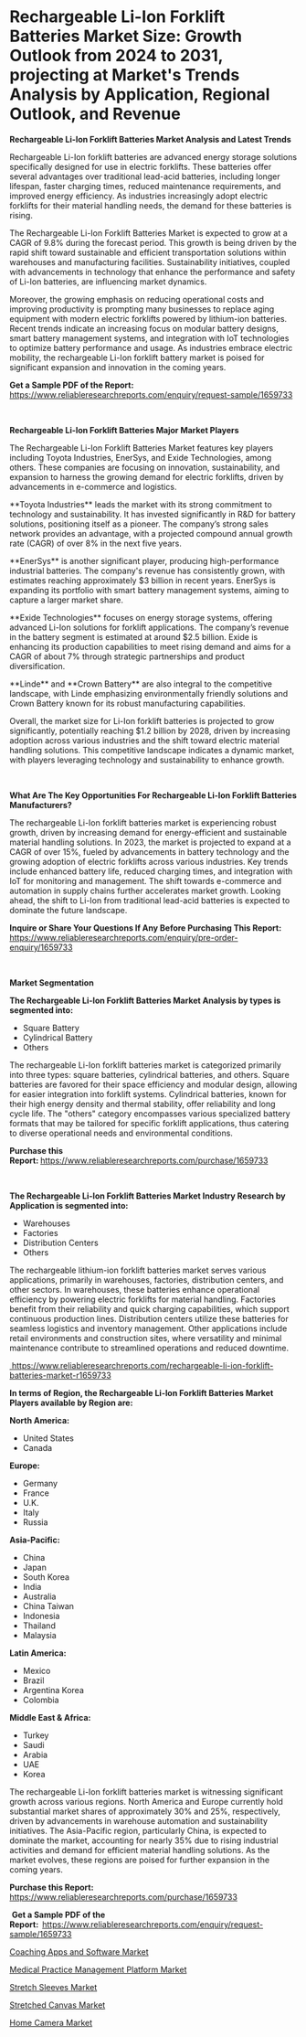 <p><h1>Rechargeable Li-Ion Forklift Batteries Market Size: Growth Outlook from 2024 to 2031, projecting at Market's Trends Analysis by Application, Regional Outlook, and Revenue</h1></p><p><strong>Rechargeable Li-Ion Forklift Batteries Market Analysis and Latest Trends</strong></p>
<p><p>Rechargeable Li-Ion forklift batteries are advanced energy storage solutions specifically designed for use in electric forklifts. These batteries offer several advantages over traditional lead-acid batteries, including longer lifespan, faster charging times, reduced maintenance requirements, and improved energy efficiency. As industries increasingly adopt electric forklifts for their material handling needs, the demand for these batteries is rising.</p><p>The Rechargeable Li-Ion Forklift Batteries Market is expected to grow at a CAGR of 9.8% during the forecast period. This growth is being driven by the rapid shift toward sustainable and efficient transportation solutions within warehouses and manufacturing facilities. Sustainability initiatives, coupled with advancements in technology that enhance the performance and safety of Li-Ion batteries, are influencing market dynamics.</p><p>Moreover, the growing emphasis on reducing operational costs and improving productivity is prompting many businesses to replace aging equipment with modern electric forklifts powered by lithium-ion batteries. Recent trends indicate an increasing focus on modular battery designs, smart battery management systems, and integration with IoT technologies to optimize battery performance and usage. As industries embrace electric mobility, the rechargeable Li-Ion forklift battery market is poised for significant expansion and innovation in the coming years.</p></p>
<p><strong>Get a Sample PDF of the Report:&nbsp;</strong> <a href="https://www.reliableresearchreports.com/enquiry/request-sample/1659733?utm_campaign=114&utm_medium=2&utm_source=Github&utm_content=ia&utm_term=28092024&utm_id=rechargeable-li-ion-forklift-batteries">https://www.reliableresearchreports.com/enquiry/request-sample/1659733</a></p>
<p>&nbsp;</p>
<p><strong>Rechargeable Li-Ion Forklift Batteries Major Market Players</strong></p>
<p><p>The Rechargeable Li-Ion Forklift Batteries Market features key players including Toyota Industries, EnerSys, and Exide Technologies, among others. These companies are focusing on innovation, sustainability, and expansion to harness the growing demand for electric forklifts, driven by advancements in e-commerce and logistics.</p><p>**Toyota Industries** leads the market with its strong commitment to technology and sustainability. It has invested significantly in R&D for battery solutions, positioning itself as a pioneer. The company’s strong sales network provides an advantage, with a projected compound annual growth rate (CAGR) of over 8% in the next five years.</p><p>**EnerSys** is another significant player, producing high-performance industrial batteries. The company's revenue has consistently grown, with estimates reaching approximately $3 billion in recent years. EnerSys is expanding its portfolio with smart battery management systems, aiming to capture a larger market share.</p><p>**Exide Technologies** focuses on energy storage systems, offering advanced Li-Ion solutions for forklift applications. The company’s revenue in the battery segment is estimated at around $2.5 billion. Exide is enhancing its production capabilities to meet rising demand and aims for a CAGR of about 7% through strategic partnerships and product diversification.</p><p>**Linde** and **Crown Battery** are also integral to the competitive landscape, with Linde emphasizing environmentally friendly solutions and Crown Battery known for its robust manufacturing capabilities. </p><p>Overall, the market size for Li-Ion forklift batteries is projected to grow significantly, potentially reaching $1.2 billion by 2028, driven by increasing adoption across various industries and the shift toward electric material handling solutions. This competitive landscape indicates a dynamic market, with players leveraging technology and sustainability to enhance growth.</p></p>
<p>&nbsp;</p>
<p><strong>What Are The Key Opportunities For Rechargeable Li-Ion Forklift Batteries Manufacturers?</strong></p>
<p><p>The rechargeable Li-Ion forklift batteries market is experiencing robust growth, driven by increasing demand for energy-efficient and sustainable material handling solutions. In 2023, the market is projected to expand at a CAGR of over 15%, fueled by advancements in battery technology and the growing adoption of electric forklifts across various industries. Key trends include enhanced battery life, reduced charging times, and integration with IoT for monitoring and management. The shift towards e-commerce and automation in supply chains further accelerates market growth. Looking ahead, the shift to Li-Ion from traditional lead-acid batteries is expected to dominate the future landscape.</p></p>
<p><strong>Inquire or Share Your Questions If Any Before Purchasing This Report:</strong> <a href="https://www.reliableresearchreports.com/enquiry/pre-order-enquiry/1659733?utm_campaign=114&utm_medium=2&utm_source=Github&utm_content=ia&utm_term=28092024&utm_id=rechargeable-li-ion-forklift-batteries">https://www.reliableresearchreports.com/enquiry/pre-order-enquiry/1659733</a></p>
<p>&nbsp;</p>
<p><strong>Market Segmentation</strong></p>
<p><strong>The Rechargeable Li-Ion Forklift Batteries Market Analysis by types is segmented into:</strong></p>
<p><ul><li>Square Battery</li><li>Cylindrical Battery</li><li>Others</li></ul></p>
<p><p>The rechargeable Li-Ion forklift batteries market is categorized primarily into three types: square batteries, cylindrical batteries, and others. Square batteries are favored for their space efficiency and modular design, allowing for easier integration into forklift systems. Cylindrical batteries, known for their high energy density and thermal stability, offer reliability and long cycle life. The "others" category encompasses various specialized battery formats that may be tailored for specific forklift applications, thus catering to diverse operational needs and environmental conditions.</p></p>
<p><strong>Purchase this Report:&nbsp;</strong><a href="https://www.reliableresearchreports.com/purchase/1659733?utm_campaign=114&utm_medium=2&utm_source=Github&utm_content=ia&utm_term=28092024&utm_id=rechargeable-li-ion-forklift-batteries">https://www.reliableresearchreports.com/purchase/1659733</a></p>
<p>&nbsp;</p>
<p><strong>The Rechargeable Li-Ion Forklift Batteries Market Industry Research by Application is segmented into:</strong></p>
<p><ul><li>Warehouses</li><li>Factories</li><li>Distribution Centers</li><li>Others</li></ul></p>
<p><p>The rechargeable lithium-ion forklift batteries market serves various applications, primarily in warehouses, factories, distribution centers, and other sectors. In warehouses, these batteries enhance operational efficiency by powering electric forklifts for material handling. Factories benefit from their reliability and quick charging capabilities, which support continuous production lines. Distribution centers utilize these batteries for seamless logistics and inventory management. Other applications include retail environments and construction sites, where versatility and minimal maintenance contribute to streamlined operations and reduced downtime.</p></p>
<p><a href="https://www.reliableresearchreports.com/rechargeable-li-ion-forklift-batteries-market-r1659733?utm_campaign=114&utm_medium=2&utm_source=Github&utm_content=ia&utm_term=28092024&utm_id=rechargeable-li-ion-forklift-batteries">&nbsp;https://www.reliableresearchreports.com/rechargeable-li-ion-forklift-batteries-market-r1659733</a></p>
<p><strong>In terms of Region, the Rechargeable Li-Ion Forklift Batteries Market Players available by Region are:</strong></p>
<p>
    <p> <strong> North America: </strong>
        <ul>
            <li>United States</li>
            <li>Canada</li>
        </ul>
        </p> 
    <p> <strong> Europe: </strong>
        <ul>
            <li>Germany</li>
            <li>France</li>
            <li>U.K.</li>
            <li>Italy</li>
            <li>Russia</li>
        </ul>
        </p> 
    <p> <strong> Asia-Pacific: </strong>
        <ul>
            <li>China</li>
            <li>Japan</li>
            <li>South Korea</li>
            <li>India</li>
            <li>Australia</li>
            <li>China Taiwan</li>
            <li>Indonesia</li>
            <li>Thailand</li>
            <li>Malaysia</li>
        </ul>
        </p> 
    <p> <strong> Latin America: </strong>
        <ul>
            <li>Mexico</li>
            <li>Brazil</li>
            <li>Argentina Korea</li>
            <li>Colombia</li>
        </ul>
        </p> 
    <p> <strong> Middle East & Africa: </strong>
        <ul>
            <li>Turkey</li>
            <li>Saudi</li>
            <li>Arabia</li>
            <li>UAE</li>
            <li>Korea</li>
        </ul>
    </p>
    </p>
<p><p>The rechargeable Li-Ion forklift batteries market is witnessing significant growth across various regions. North America and Europe currently hold substantial market shares of approximately 30% and 25%, respectively, driven by advancements in warehouse automation and sustainability initiatives. The Asia-Pacific region, particularly China, is expected to dominate the market, accounting for nearly 35% due to rising industrial activities and demand for efficient material handling solutions. As the market evolves, these regions are poised for further expansion in the coming years.</p></p>
<p><strong>Purchase this Report: </strong><a href="https://www.reliableresearchreports.com/purchase/1659733?utm_campaign=114&utm_medium=2&utm_source=Github&utm_content=ia&utm_term=28092024&utm_id=rechargeable-li-ion-forklift-batteries">https://www.reliableresearchreports.com/purchase/1659733</a></p>
<p>&nbsp;<strong>Get a Sample PDF of the Report:&nbsp;&nbsp;</strong><a href="https://www.reliableresearchreports.com/enquiry/request-sample/1659733?utm_campaign=114&utm_medium=2&utm_source=Github&utm_content=ia&utm_term=28092024&utm_id=rechargeable-li-ion-forklift-batteries">https://www.reliableresearchreports.com/enquiry/request-sample/1659733</a></p>
<p><strong></strong></p>
<p><p><a href="https://github.com/MonroeBullock54/Market-Research-Report-List-1/blob/main/coaching-apps-and-software-market.md?utm_campaign=114&utm_medium=2&utm_source=Github&utm_content=ia&utm_term=28092024&utm_id=rechargeable-li-ion-forklift-batteries">Coaching Apps and Software Market</a></p><p><a href="https://github.com/MegiBogdani1953/Market-Research-Report-List-1/blob/main/medical-practice-management-platform-market.md?utm_campaign=114&utm_medium=2&utm_source=Github&utm_content=ia&utm_term=28092024&utm_id=rechargeable-li-ion-forklift-batteries">Medical Practice Management Platform Market</a></p><p><a href="https://www.linkedin.com/pulse/stretch-sleeves-industry-insights-report-analyzing-market-hlhzf?utm_campaign=114&utm_medium=2&utm_source=Github&utm_content=ia&utm_term=28092024&utm_id=rechargeable-li-ion-forklift-batteries">Stretch Sleeves Market</a></p><p><a href="https://www.linkedin.com/pulse/global-stretched-canvas-market-sector-types-applications-y48jf?utm_campaign=114&utm_medium=2&utm_source=Github&utm_content=ia&utm_term=28092024&utm_id=rechargeable-li-ion-forklift-batteries">Stretched Canvas Market</a></p><p><a href="https://issuu.com/reportprime-2/docs/home-camera-market-size-2030.pptx_8aa5c989568b44?utm_campaign=114&utm_medium=2&utm_source=Github&utm_content=ia&utm_term=28092024&utm_id=rechargeable-li-ion-forklift-batteries">Home Camera Market</a></p></p>